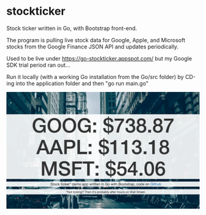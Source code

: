 # stockticker

Stock ticker written in Go, with Bootstrap front-end.

The program is pulling live stock data for Google, Apple, and Microsoft stocks from the Google Finance JSON API and updates periodically.

Used to be live under https://go-stockticker.appspot.com/ but my Google SDK trial period ran out... 

Run it locally (with a working Go installation from the Go/src folder) by CD-ing into the application folder and then "go run main.go"

![cityweather.png](https://github.com/tjaensch/stockticker_google_sdk/blob/master/stockticker.png)


